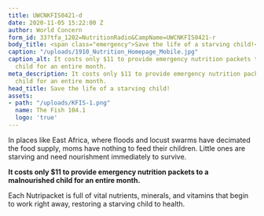 ```yaml
---
title: UWCNKFIS0421-d
date: 2020-11-05 15:22:00 Z
author: World Concern
form_id: 33?tfa_1202=NutritionRadio&CampName=UWCNKFIS0421-r
body_title: <span class="emergency">Save the life of a starving child!</span>
caption: "/uploads/1910_Nutrition_Homepage_Mobile.jpg"
caption_alt: It costs only $11 to provide emergency nutrition packets to a malnourished
  child for an entire month.
meta_description: It costs only $11 to provide emergency nutrition packets to a malnourished
  child for an entire month.
head_title: Save the life of a starving child!
assets:
- path: "/uploads/KFIS-1.png"
  name: The Fish 104.1
  logo: 'true'
---
```


In places like East Africa, where floods and locust swarms have decimated the food supply, moms have nothing to feed their children. Little ones are starving and need nourishment immediately to survive.  

**It costs only $11 to provide emergency nutrition packets to a malnourished child for an entire month.**

Each Nutripacket is full of vital nutrients, minerals, and vitamins that begin to work right away, restoring a starving child to health.
